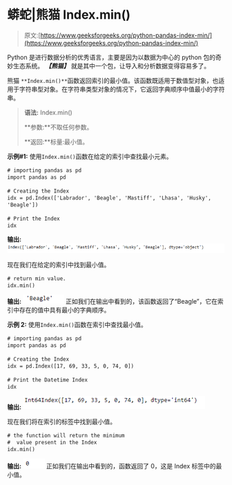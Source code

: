# 蟒蛇|熊猫 Index.min()

> 原文:[https://www.geeksforgeeks.org/python-pandas-index-min/](https://www.geeksforgeeks.org/python-pandas-index-min/)

Python 是进行数据分析的优秀语言，主要是因为以数据为中心的 python 包的奇妙生态系统。 ***【熊猫】*** 就是其中一个包，让导入和分析数据变得容易多了。

熊猫 `**Index.min()**`函数返回索引的最小值。该函数既适用于数值型对象，也适用于字符串型对象。在字符串类型对象的情况下，它返回字典顺序中值最小的字符串。

> **语法:** Index.min()
> 
> **参数:**不取任何参数。
> 
> **返回:**标量:最小值。

**示例#1:** 使用`Index.min()`函数在给定的索引中查找最小元素。

```
# importing pandas as pd
import pandas as pd

# Creating the Index
idx = pd.Index(['Labrador', 'Beagle', 'Mastiff', 'Lhasa', 'Husky', 'Beagle'])

# Print the Index
idx
```

**输出:**
![](img/2e5f32f557d77c2e9d6d2a2d9bf6a714.png)

现在我们在给定的索引中找到最小值。

```
# return min value.
idx.min()
```

**输出:**
![](img/3b1b5d70b33e9b6ec4afcb3b72a621e1.png)
正如我们在输出中看到的，该函数返回了“Beagle”，它在索引中存在的值中具有最小的字典顺序。

**示例 2:** 使用`Index.min()`函数在索引中查找最小值。

```
# importing pandas as pd
import pandas as pd

# Creating the Index
idx = pd.Index([17, 69, 33, 5, 0, 74, 0])

# Print the Datetime Index
idx
```

**输出:**
![](img/89aa00e99f29e2de517569b640138b7b.png)

现在我们将在索引的标签中找到最小值。

```
# the function will return the minimum
#  value present in the Index
idx.min()
```

**输出:**
![](img/ef57082f1e93cfc2f642c83904a5d715.png)
正如我们在输出中看到的，函数返回了 0，这是 Index 标签中的最小值。
